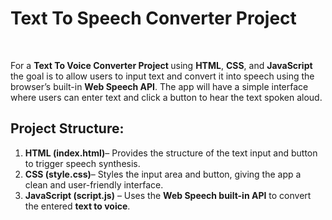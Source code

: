 <h1>
    <a href="https://akshat0502.github.io/Text-To-Speech-Converter/" style="text-decoration: none;"><b>Text To Speech Converter Project </b></a>
</h1>
    <br>
    <p>For a <b> Text To Voice Converter Project </b> using <b>HTML</b>, <b>CSS</b>, and <b>JavaScript</b> the goal is to allow users to input text and convert it into speech using the browser’s built-in <b>Web Speech API</b>. The app will have a simple interface where users can enter text and click a button to hear the text spoken aloud.</p>
        <h2>Project Structure:</h2>
        <ol>
            <li><b>HTML (index.html)</b>– Provides the structure of the text input and button to trigger speech synthesis.</li>
            <li><b>CSS (style.css)</b>– Styles the input area and button, giving the app a clean and user-friendly interface.</li>
            <li><b>JavaScript (script.js)</b>  – Uses the <strong>Web Speech built-in API</strong> to convert the entered <b>text to voice</b>.</li>
        </ol>
